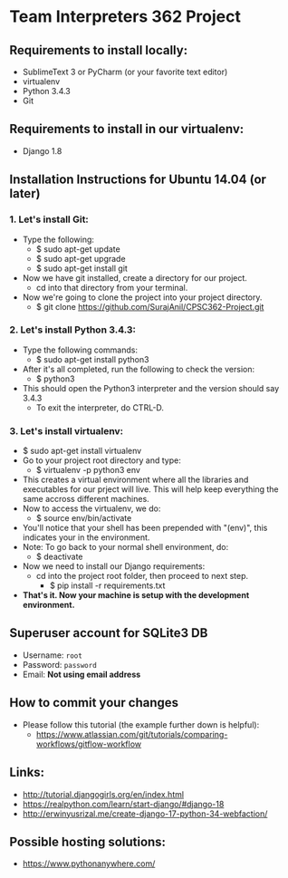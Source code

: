 # Team Interpreters 362 Project

## Requirements to install locally:

 - SublimeText 3 or PyCharm (or your favorite text editor) 
 - virtualenv
 - Python 3.4.3 
 - Git

## Requirements to install in our virtualenv:

 - Django 1.8

## Installation Instructions for Ubuntu 14.04 (or later)

### 1. Let's install Git:
    
 - Type the following:
	 - $ sudo apt-get update
	 - $ sudo apt-get upgrade
	 - $ sudo apt-get install git
 - Now we have git installed, create a directory for our project.
	 - cd into that directory from your terminal.
 - Now we're going to clone the project into your project directory.
	 - $ git clone https://github.com/SurajAnil/CPSC362-Project.git

### 2. Let's install Python 3.4.3:

 - Type the following commands:
	 - $ sudo apt-get install python3
 - After it's all completed, run the following to check the version:
	 - $ python3
 - This should open the Python3 interpreter and the version should say 3.4.3
	 - To exit the interpreter, do CTRL-D.
    
### 3. Let's install virtualenv:

 - $ sudo apt-get install virtualenv
 - Go to your project root directory and type:
	 - $ virtualenv -p python3 env
 - This creates a virtual environment where all the libraries and executables for our prject will live. This will help keep everything the same accross different machines.
 - Now to access the virtualenv, we do:
	 - $ source env/bin/activate
 - You'll notice that your shell has been prepended with "(env)", this indicates your in the environment. 
 - Note: To go back to your normal shell environment, do:
 	 - $ deactivate
 - Now we need to install our Django requirements:
 	 - cd into the project root folder, then proceed to next step.
	 	 - $ pip install -r requirements.txt
 - **That's it. Now your machine is setup with the development environment.**

## Superuser account for SQLite3 DB

 - Username: `root`
 - Password: `password`
 - Email: **Not using email address**
 
## How to commit your changes
 - Please follow this tutorial (the example further down is helpful):
	- https://www.atlassian.com/git/tutorials/comparing-workflows/gitflow-workflow

## Links:

 - http://tutorial.djangogirls.org/en/index.html
 - https://realpython.com/learn/start-django/#django-18
 - http://erwinyusrizal.me/create-django-17-python-34-webfaction/

##  Possible hosting solutions:

 - https://www.pythonanywhere.com/
